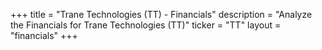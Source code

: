 +++
title = "Trane Technologies (TT) - Financials"
description = "Analyze the Financials for Trane Technologies (TT)"
ticker = "TT"
layout = "financials"
+++

